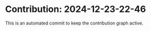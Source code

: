 # Contribution: 2024-12-23-22-46
This is an automated commit to keep the contribution graph active.
